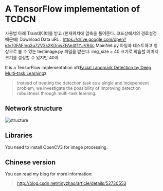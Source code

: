 # A TensorFlow implementation of TCDCN

사용법 
아래 Train데이터를 받고 (현재위치에 압축을 풀어준다. 코드상에서의 경로설정 때문에)
Download Data uRL : https://drive.google.com/open?id=10FAFInq3u72V3s2KDnwZFAe4f1YJVR4c
MainNet.py 파일과 테스트하고 영상으로 볼 수 있는 testimage.py 파일을 받는다.
img_size = 40 크기로 학습할 이미지 크기를 설정할 수 있지만 40이 

It is a TensorFlow implementation of《[Facial Landmark Detection by Deep Multi-task Learning](http://mmlab.ie.cuhk.edu.hk/projects/TCDCN.html)》

>Instead of treating the detection task as a single and independent problem, we investigate the possibility of improving detection robustness through multi-task learning.

## Network structure
![structure](http://img.blog.csdn.net/20161003235731201)

## Libraries
You need to install OpenCV3 for image processing.

## Chinese version
You can read my blog for more information:
>http://blog.csdn.net/tinyzhao/article/details/52730553
